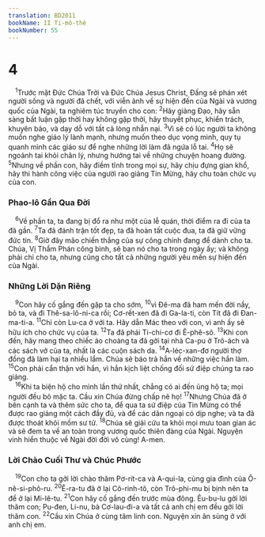 ```yaml
---
translation: BD2011
bookName: II Ti-mô-thê 
bookNumber: 55
---
```


<div class="title"><h1>4</h1></div>
<span class="verse 2ti_4_1"> <sup>1</sup>Trước mặt Ðức Chúa Trời và Ðức Chúa Jesus Christ, Ðấng sẽ phán xét người sống và người đã chết, với viễn ảnh về sự hiện đến của Ngài và vương quốc của Ngài, ta nghiêm túc truyền cho con: </span>
<span class="verse 2ti_4_2"><sup>2</sup>Hãy giảng Ðạo, hãy sẵn sàng bất luận gặp thời hay không gặp thời, hãy thuyết phục, khiển trách, khuyên bảo, và dạy dỗ với tất cả lòng nhẫn nại. </span>
<span class="verse 2ti_4_3"><sup>3</sup>Vì sẽ có lúc người ta không muốn nghe giáo lý lành mạnh, nhưng muốn theo dục vọng mình, quy tụ quanh mình các giáo sư để nghe những lời làm đã ngứa lỗ tai. </span>
<span class="verse 2ti_4_4"><sup>4</sup>Họ sẽ ngoảnh tai khỏi chân lý, nhưng hướng tai về những chuyện hoang đường. </span>
<span class="verse 2ti_4_5"><sup>5</sup>Nhưng về phần con, hãy điềm tĩnh trong mọi sự, hãy chịu đựng gian khổ, hãy thi hành công việc của người rao giảng Tin Mừng, hãy chu toàn chức vụ của con.<br/></span>
<div class="title"><h3>Phao-lô Gần Qua Ðời</h3></div>
<span class="verse 2ti_4_6"> <sup>6</sup>Về phần ta, ta đang bị đổ ra như một của lễ quán, thời điểm ra đi của ta đã gần. </span>
<span class="verse 2ti_4_7"><sup>7</sup>Ta đã đánh trận tốt đẹp, ta đã hoàn tất cuộc đua, ta đã giữ vững đức tin. </span>
<span class="verse 2ti_4_8"><sup>8</sup>Giờ đây mão chiến thắng của sự công chính đang để dành cho ta. Chúa, Vị Thẩm Phán công bình, sẽ ban nó cho ta trong ngày ấy; và không phải chỉ cho ta, nhưng cũng cho tất cả những người yêu mến sự hiện đến của Ngài.<br/></span>
<div class="title"><h3>Những Lời Dặn Riêng</h3></div>
<span class="verse 2ti_4_9"> <sup>9</sup>Con hãy cố gắng đến gặp ta cho sớm, </span>
<span class="verse 2ti_4_10"><sup>10</sup>vì Ðê-ma đã ham mến đời nầy, bỏ ta, và đi Thê-sa-lô-ni-ca rồi; Cơ-rết-xen đã đi Ga-la-ti, còn Tít đã đi Ðan-ma-ti-a. </span>
<span class="verse 2ti_4_11"><sup>11</sup>Chỉ còn Lu-ca ở với ta. Hãy dẫn Mác theo với con, vì anh ấy sẽ hữu ích cho chức vụ của ta. </span>
<span class="verse 2ti_4_12"><sup>12</sup>Ta đã phái Ti-chi-cơ đi Ê-phê-sô. </span>
<span class="verse 2ti_4_13"><sup>13</sup>Khi con đến, hãy mang theo chiếc áo choàng ta đã gởi tại nhà Ca-pu ở Trô-ách và các sách vở của ta, nhất là các cuộn sách da. </span>
<span class="verse 2ti_4_14"><sup>14</sup>A-léc-xan-đơ người thợ đồng đã làm hại ta nhiều lắm. Chúa sẽ báo trả hắn về những việc hắn làm. </span>
<span class="verse 2ti_4_15"><sup>15</sup>Con phải cẩn thận với hắn, vì hắn kịch liệt chống đối sứ điệp chúng ta rao giảng.<br/></span>
<span class="verse 2ti_4_16"> <sup>16</sup>Khi ta biện hộ cho mình lần thứ nhất, chẳng có ai đến ủng hộ ta; mọi người đều bỏ mặc ta. Cầu xin Chúa đừng chấp nê họ! </span>
<span class="verse 2ti_4_17"><sup>17</sup>Nhưng Chúa đã ở bên cạnh ta và thêm sức cho ta, để qua ta sứ điệp của Tin Mừng có thể được rao giảng một cách đầy đủ, và để các dân ngoại có dịp nghe; và ta đã được thoát khỏi mồm sư tử. </span>
<span class="verse 2ti_4_18"><sup>18</sup>Chúa sẽ giải cứu ta khỏi mọi mưu toan gian ác và sẽ đem ta về an toàn trong vương quốc thiên đàng của Ngài. Nguyện vinh hiển thuộc về Ngài đời đời vô cùng! A-men.<br/></span>
<div class="title"><h3>Lời Chào Cuối Thư và Chúc Phước</h3></div>
<span class="verse 2ti_4_19"> <sup>19</sup>Con cho ta gởi lời chào thăm Pơ-rít-ca và A-qui-la, cùng gia đình của Ô-nê-si-phô-ru. </span>
<span class="verse 2ti_4_20"><sup>20</sup>Ê-ra-tu đã ở lại Cô-rinh-tô, còn Trô-phi-mu bị bịnh nên ta để ở lại Mi-lê-tu. </span>
<span class="verse 2ti_4_21"><sup>21</sup>Con hãy cố gắng đến trước mùa đông. Êu-bu-lu gởi lời thăm con; Pu-đen, Li-nu, bà Cơ-lau-đi-a và tất cả anh chị em đều gởi lời thăm con. </span>
<span class="verse 2ti_4_22"><sup>22</sup>Cầu xin Chúa ở cùng tâm linh con. Nguyện xin ân sủng ở với anh chị em.<br/></span>
